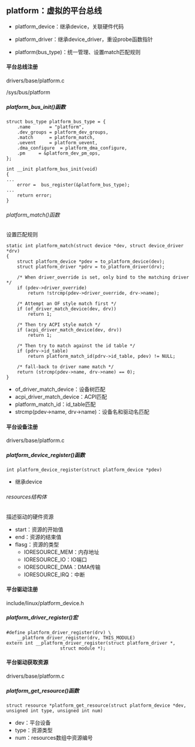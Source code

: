 ## platform：虚拟的平台总线

- platform_device：继承device，关联硬件代码

- platform_driver：继承device_driver，重设probe函数指针

- platform(bus_type)：统一管理、设置match匹配规则

#### 平台总线注册

drivers/base/platform.c

/sys/bus/platform

##### platform_bus_init()函数

```
struct bus_type platform_bus_type = {
	.name		= "platform",
	.dev_groups	= platform_dev_groups,
	.match		= platform_match,
	.uevent		= platform_uevent,
	.dma_configure	= platform_dma_configure,
	.pm		= &platform_dev_pm_ops,
};

int __init platform_bus_init(void)
{
...
	error =  bus_register(&platform_bus_type);
...
	return error;
}
```

###### platform_match()函数

设置匹配规则

```
static int platform_match(struct device *dev, struct device_driver *drv)
{
	struct platform_device *pdev = to_platform_device(dev);
	struct platform_driver *pdrv = to_platform_driver(drv);

	/* When driver_override is set, only bind to the matching driver */
	if (pdev->driver_override)
		return !strcmp(pdev->driver_override, drv->name);

	/* Attempt an OF style match first */
	if (of_driver_match_device(dev, drv))
		return 1;

	/* Then try ACPI style match */
	if (acpi_driver_match_device(dev, drv))
		return 1;

	/* Then try to match against the id table */
	if (pdrv->id_table)
		return platform_match_id(pdrv->id_table, pdev) != NULL;

	/* fall-back to driver name match */
	return (strcmp(pdev->name, drv->name) == 0);
}
```

- of_driver_match_device：设备树匹配
- acpi_driver_match_device：ACPI匹配
- platform_match_id：id_table匹配
- strcmp(pdev->name, drv->name)：设备名和驱动名匹配



#### 平台设备注册

drivers/base/platform.c

##### platform_device_register()函数

```
int platform_device_register(struct platform_device *pdev)
```

- 继承device

###### resources结构体

描述驱动的硬件资源

- start：资源的开始值
- end：资源的结束值
- flasg：资源的类型
  - IORESOURCE_MEM：内存地址
  - IORESOURCE_IO：IO端口
  - IORESOURCE_DMA：DMA传输
  - IORESOURCE_IRQ：中断



#### 平台驱动注册

include/linux/platform_device.h

##### platform_driver_register()宏

```
#define platform_driver_register(drv) \
	__platform_driver_register(drv, THIS_MODULE)
extern int __platform_driver_register(struct platform_driver *,
					struct module *);
```



#### 平台驱动获取资源

drivers/base/platform.c

##### platform_get_resource()函数

```
struct resource *platform_get_resource(struct platform_device *dev, unsigned int type, unsigned int num)
```

- dev：平台设备
- type：资源类型
- num：resources数组中资源编号

​	